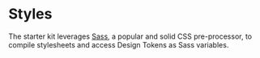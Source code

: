 # Styles

The starter kit leverages [Sass](http://sass-lang.com/), a popular and
solid CSS pre-processor, to compile stylesheets and access Design Tokens
as Sass variables.
 
